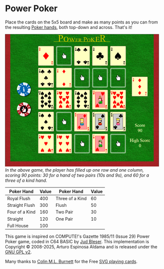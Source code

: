 # Power Poker

Place the cards on the 5x5 board and make as many points as you can
from the resulting [Poker
hands](http://en.wikipedia.org/wiki/List_of_poker_hands), both
top-down and across. That's it!

![Screenshot][screenshot]
*In the above game, the player has filled up one row and one column,
scoring 90 points: 30 for a hand of two pairs (10s and 9s), and 60
for a three of a kind hand.*

| Poker Hand | Value | Poker Hand | Value |
|---|---|---|---|
| Royal Flush     | 400    | Three of a Kind | 60     |
| Straight Flush  | 300    | Flush           | 50     |
| Four of a Kind  | 160    | Two Pair        | 30     |
| Straight        | 120    | One Pair        | 10     |
| Full House      | 100    |                 |        |

This game is inspired on COMPUTE!'s Gazette 1985/11 (Issue 29) Power
Poker game, coded in C64 BASIC by [Jud
Bleser](https://bleser.com/jud/jud.html). This implementation is
Copyright &copy; 2008-2025, Arturo Espinosa Aldama and is released
under the [GNU GPL
v2](http://www.gnu.org/licenses/old-licenses/gpl-2.0.html).

Many thanks to [Colin M.L. Burnett](http://en.wikipedia.org/wiki/User:Cburnett)
for the Free [SVG playing cards](http://commons.wikimedia.org/wiki/Category:SVG_playing_cards_2).

[screenshot]: doc/PowerPoker_Screenshot_v0801-01.png
